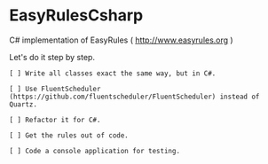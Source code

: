 # EasyRulesCsharp
C# implementation of EasyRules ( http://www.easyrules.org )

Let's do it step by step.

    [ ] Write all classes exact the same way, but in C#.
    
    [ ] Use FluentScheduler (https://github.com/fluentscheduler/FluentScheduler) instead of Quartz.
    
    [ ] Refactor it for C#.
    
    [ ] Get the rules out of code.
    
    [ ] Code a console application for testing.
